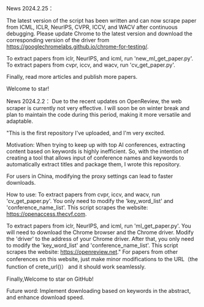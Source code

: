 News  2024.2.25：

The latest version of the script has been written and can now scrape paper from ICML, ICLR, NeurIPS, CVPR, ICCV, and WACV after continuous debugging. Please update Chrome to the latest version and download the corresponding version of the driver from https://googlechromelabs.github.io/chrome-for-testing/.

To extract papers from iclr, NeurIPS, and icml, run 'new_ml_get_paper.py'. To extract papers from cvpr, iccv, and wacv, run 'cv_get_paper.py'. 

Finally, read more articles and publish more papers.

Welcome to star!











News  2024.2.2：
Due to the recent updates on OpenReview, the web scraper is currently not very effective. I will soon be on winter break and plan to maintain the code during this period, making it more versatile and adaptable.

"This is the first repository I've uploaded, and I'm very excited.

Motivation:
When trying to keep up with top AI conferences, extracting content based on keywords is highly inefficient. So, 
with the intention of creating a tool that allows input of conference names and keywords to automatically extract titles and package them, I wrote this repository.

For users in China, modifying the proxy settings can lead to faster downloads.

How to use:
To extract papers from cvpr, iccv, and wacv, run 'cv_get_paper.py'. You only need to modify the 'key_word_list' and 'conference_name_list'. 
This script scrapes the website: https://openaccess.thecvf.com.

To extract papers from iclr, NeurIPS, and icml, run 'ml_get_paper.py'. You will need to download the Chrome browser and the Chrome driver. 
Modify the 'driver' to the address of your Chrome driver. After that, you only need to modify the 'key_word_list' and 'conference_name_list'.
This script scrapes the website: https://openreview.net."  For papers from other conferences on this website, just make minor modifications to
the URL（the function of crete_url()） and it should work seamlessly.

Finally,Welcome to star on GitHub!

Future word:
Implement downloading based on keywords in the abstract, and enhance download speed.

